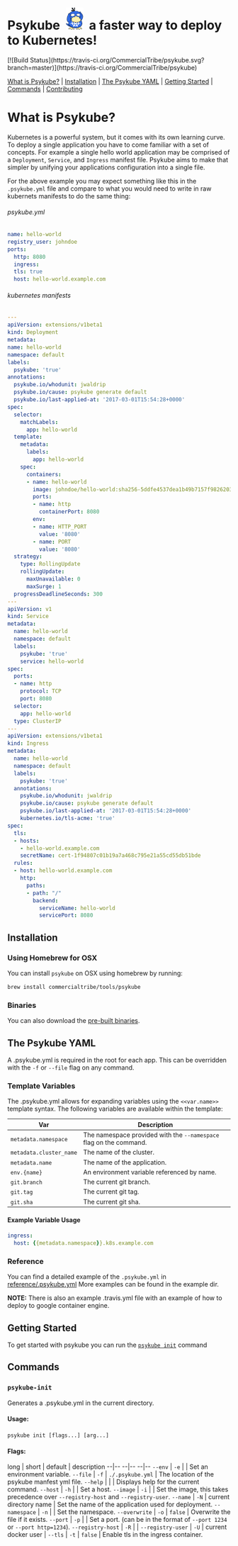 <h1>Psykube&nbsp;&nbsp;<img height="50px" src="https://raw.githubusercontent.com/CommercialTribe/psykube/master/psykube-duck.png"/>&nbsp;&nbsp;a faster way to deploy to Kubernetes!</h1>
[![Build Status](https://travis-ci.org/CommercialTribe/psykube.svg?branch=master)](https://travis-ci.org/CommercialTribe/psykube)

[What is Psykube?](#what-is-psykube) |
[Installation](#installation) |
[The Psykube YAML](#the-psykube-yaml) |
[Getting Started](#getting-started) |
[Commands](#commands) |
[Contributing](./CONTRIBUTING.md)

# What is Psykube?
Kubernetes is a powerful system, but it comes with its own learning curve. To deploy a single application you have to come familiar with a set of concepts. For example a single hello world application may be comprised of a `Deployment`, `Service`, and `Ingress` manifest file. Psykube aims to make that simpler by unifying your applications configuration into a single file.

For the above example you may expect something like this in the `.psykube.yml` file and compare to what you would need to write in raw kubernets manifests to do the same thing:

###### psykube.yml
```yaml
name: hello-world
registry_user: johndoe
ports:
  http: 8080
  ingress:
  tls: true
  host: hello-world.example.com
```

###### kubernetes manifests
```yaml
---
apiVersion: extensions/v1beta1
kind: Deployment
metadata:
name: hello-world
namespace: default
labels:
  psykube: 'true'
annotations:
  psykube.io/whodunit: jwaldrip
  psykube.io/cause: psykube generate default
  psykube.io/last-applied-at: '2017-03-01T15:54:28+0000'  
spec:
  selector:
    matchLabels:
      app: hello-world
  template:
    metadata:
      labels:
        app: hello-world
    spec:
      containers:
      - name: hello-world
        image: johndoe/hello-world:sha256-5ddfe4537dea1b49b7157f982620331fc770852cea7161c0350dfd9cc30a1024
        ports:
        - name: http
          containerPort: 8080
        env:
        - name: HTTP_PORT
          value: '8080'
        - name: PORT
          value: '8080'
  strategy:
    type: RollingUpdate
    rollingUpdate:
      maxUnavailable: 0
      maxSurge: 1
  progressDeadlineSeconds: 300
---
apiVersion: v1
kind: Service
metadata:
  name: hello-world
  namespace: default
  labels:
    psykube: 'true'
    service: hello-world
spec:
  ports:
  - name: http
    protocol: TCP
    port: 8080
  selector:
    app: hello-world
  type: ClusterIP
---
apiVersion: extensions/v1beta1
kind: Ingress
metadata:
  name: hello-world
  namespace: default
  labels:
    psykube: 'true'
  annotations:
    psykube.io/whodunit: jwaldrip
    psykube.io/cause: psykube generate default
    psykube.io/last-applied-at: '2017-03-01T15:54:28+0000'
    kubernetes.io/tls-acme: 'true'
spec:
  tls:
  - hosts:
    - hello-world.example.com
    secretName: cert-1f94807c01b19a7a468c795e21a55cd55db51bde
  rules:
  - host: hello-world.example.com
    http:
      paths:
      - path: "/"
        backend:
          serviceName: hello-world
          servicePort: 8080
```

## Installation

### Using Homebrew for OSX
You can install `psykube` on OSX using homebrew by running:

```sh
brew install commercialtribe/tools/psykube
```

### Binaries
You can also download the [pre-built binaries](https://github.com/CommercialTribe/psykube/releases/latest).

## The Psykube YAML

A .psykube.yml is required in the root for each app. This can be overridden with
the `-f` or `--file` flag on any command.

### Template Variables
The .psykube.yml allows for expanding variables using the `<<var.name>>` template syntax. The
following variables are available within the template:

| Var | Description
|---|---
| `metadata.namespace` | The namespace provided with the `--namespace` flag on the command.
| `metadata.cluster_name` | The name of the cluster.
| `metadata.name` | The name of the application.
| `env.{name}` | An environment variable referenced by name.
| `git.branch` | The current git branch.
| `git.tag` | The current git tag.
| `git.sha` | The current git sha.

#### Example Variable Usage

```yaml
ingress:
  host: {{metadata.namespace}}.k8s.example.com
```

### Reference
You can find a detailed example of the `.psykube.yml` in [reference/.psykube.yml](./reference/.psykube.yml)
More examples can be found in the example dir.

**NOTE:** There is also an example .travis.yml file with an example of how to deploy to google container engine.

## Getting Started

To get started with psykube you can run the [`psykube init`](#psykube-init) command

## Commands

### `psykube-init`
Generates a .psykube.yml in the current directory.

#### Usage:
  `psykube init [flags...] [arg...]`

#### Flags:
long              | short | default                              | description
                --|--   --|--                                  --|--
`--env`           | `-e`  |                                      | Set an environment variable.
`--file`          | `-f`  | `./.psykube.yml`                     | The location of the psykube manfest yml file.
`--help`          |       |                                      | Displays help for the current command.
`--host`          | `-h`  |                                      | Set a host.
`--image`         | `-i`  |                                      | Set the image, this takes precedence over `--registry-host` and `--registry-user`.
`--name`          | `-N`   | current directory name               | Set the name of the application used for deployment.
`--namespace`     | `-n`  |                                      | Set the namespace.
`--overwrite`     | `-o`  | `false`                              | Overwrite the file if it exists.
`--port`          | `-p`  |                                      | Set a port. (can be in the format of `--port 1234` or `--port http=1234`).
`--registry-host` | `-R`  |                                      |
`--registry-user` | `-U`  | current docker user                  |
`--tls`           | `-t`  | `false`                              | Enable tls in the ingress container.
